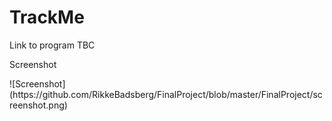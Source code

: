 <h1>TrackMe</h1>

<p>Link to program TBC</p>

<p>Screenshot</p>
![Screenshot](https://github.com/RikkeBadsberg/FinalProject/blob/master/FinalProject/screenshot.png)
